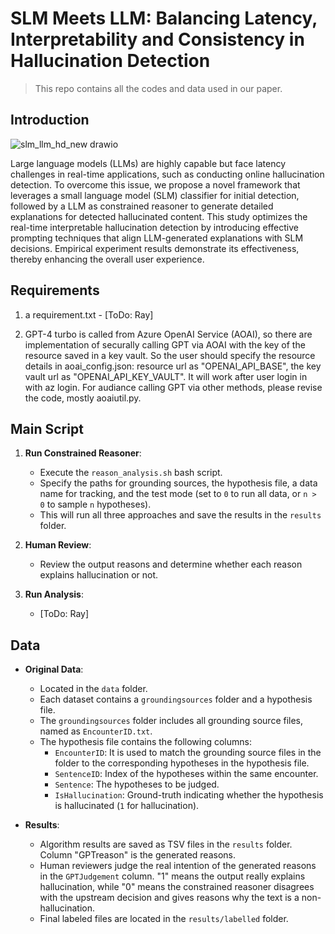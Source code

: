 # SLM Meets LLM: Balancing Latency, Interpretability and Consistency in Hallucination Detection

> This repo contains all the codes and data used in our paper.

## Introduction

![slm_llm_hd_new drawio](https://github.com/user-attachments/assets/0d019a45-6a81-42ab-b352-df60c47b8aec)

Large language models (LLMs) are highly capable but face latency challenges in real-time applications, such as conducting online hallucination detection. To overcome this issue, we propose a novel framework that leverages a small language model  (SLM)  classifier for initial detection, followed by a LLM as constrained reasoner to generate detailed explanations for detected hallucinated content. This study optimizes the real-time interpretable hallucination detection by introducing effective prompting techniques that align LLM-generated explanations with SLM decisions. Empirical experiment results demonstrate its effectiveness, thereby enhancing the overall  user experience.

## Requirements
1. a requirement.txt - [ToDo: Ray]

2. GPT-4 turbo is called from Azure OpenAI Service (AOAI), so there are implementation of securally calling GPT via AOAI 
 with the key of the resource saved in a key vault. So the user should specify the resource details in aoai_config.json:  resource url as "OPENAI_API_BASE",  the key vault url as "OPENAI_API_KEY_VAULT". It will work after user login in with az login. For audiance calling GPT via other methods, please revise the code, mostly aoaiutil.py.

## Main Script

1. **Run Constrained Reasoner**:
   - Execute the `reason_analysis.sh` bash script.
   - Specify the paths for grounding sources, the hypothesis file, a data name for tracking, and the test mode (set to `0` to run all data, or `n > 0` to sample `n` hypotheses).
   - This will run all three approaches and save the results in the `results` folder.

2. **Human Review**:
   - Review the output reasons and determine whether each reason explains hallucination or not.

3. **Run Analysis**:
   - [ToDo: Ray]

## Data

- **Original Data**:
  - Located in the `data` folder.
  - Each dataset contains a `groundingsources` folder and a hypothesis file.
  - The `groundingsources` folder includes all grounding source files, named as `EncounterID.txt`.
  - The hypothesis file contains the following columns:
    - `EncounterID`: It is used to match the grounding source files in the folder to the corresponding hypotheses in the hypothesis file.
    - `SentenceID`: Index of the hypotheses within the same encounter.
    - `Sentence`: The hypotheses to be judged.
    - `IsHallucination`: Ground-truth indicating whether the hypothesis is hallucinated (`1` for hallucination).

- **Results**:
  - Algorithm results are saved as TSV files in the `results` folder. Column "GPTreason" is the generated reasons. 
  - Human reviewers judge the real intention of the generated reasons in the `GPTJudgement` column. "1" means the output really explains hallucination, while "0" means the constrained reasoner disagrees with the upstream decision and gives reasons why the text is a non-hallucination.
  - Final labeled files are located in the `results/labelled` folder.
